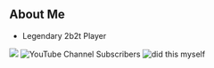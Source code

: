 ## About Me
* Legendary 2b2t Player

![](https://komarev.com/ghpvc/?username=jumboman32)
![YouTube Channel Subscribers](https://img.shields.io/youtube/channel/subscribers/UCbA12ihcYKAAI9aTfc6-dxg?style=social)
![did this myself](https://img.shields.io/badge/sexy%3F-hell%20yes-white)
